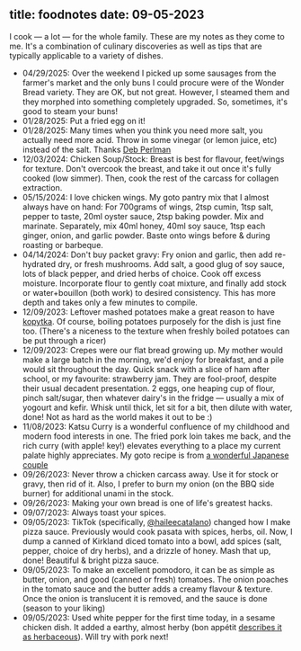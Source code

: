 title: foodnotes
date: 09-05-2023
---

I cook — a lot — for the whole family. These are my notes as they come to me.
It's a combination of culinary discoveries as well as tips that are typically
applicable to a variety of dishes.

* 04/29/2025: Over the weekend I picked up some sausages from the farmer's market and the only buns I could procure were of the Wonder Bread variety. They are OK, but not great. However, I steamed them and they morphed into something completely upgraded. So, sometimes, it's good to steam your buns!
* 01/28/2025: Put a fried egg on it!
* 01/28/2025: Many times when you think you need more salt, you actually need more acid. Throw in some vinegar (or lemon juice, etc) instead of the salt. Thanks [Deb Perlman](https://smittenkitchen.com/)
* 12/03/2024: Chicken Soup/Stock: Breast is best for flavour, feet/wings for texture. Don't overcook the breast, and take it out once it's fully cooked (low simmer). Then, cook the rest of the carcass for collagen extraction.
* 05/15/2024: I love chicken wings. My goto pantry mix that I almost always have on hand: For 700grams of wings, 2tsp cumin, 1tsp salt, pepper to taste, 20ml oyster sauce, 2tsp baking powder. Mix and marinate. Separately, mix 40ml honey, 40ml soy sauce, 1tsp each ginger, onion, and garlic powder. Baste onto wings before & during roasting or barbeque.
* 04/14/2024: Don't buy packet gravy: Fry onion and garlic, then add re-hydrated dry, or fresh mushrooms. Add salt, a good glug of soy sauce, lots of black pepper, and dried herbs of choice. Cook off excess moisture. Incorporate flour to gently coat mixture, and finally add stock or water+bouillon (both work) to desired consistency. This has more depth and takes only a few minutes to compile.
* 12/09/2023: Leftover mashed potatoes make a great reason to have [kopytka](https://en.wikipedia.org/wiki/Kopytka). Of course, boiling potatoes purposely for the dish is just fine too. (There's a niceness to the texture when freshly boiled potatoes can be put through a ricer)
* 12/09/2023: Crepes were our flat bread growing up. My mother would make a large batch in the morning, we'd enjoy for breakfast, and a pile would sit throughout the day. Quick snack with a slice of ham after school, or my favourite: strawberry jam. They are fool-proof, despite their usual decadent presentation. 2 eggs, one heaping  cup of flour, pinch salt/sugar, then whatever dairy's in the fridge — usually a mix of yogourt and kefir. Whisk until thick, let sit for a bit, then dilute with water, done! Not as hard as the world makes it out to be :)
* 11/08/2023: Katsu Curry is a wonderful confluence of my childhood and modern food interests in one. The fried pork loin takes me back, and the rich curry (with apple! key!) elevates everything to a place my current palate highly appreciates. My goto recipe is from [a wonderful Japanese couple](https://www.cabagges.world/tokyo-katsu-curry)
* 09/26/2023: Never throw a chicken carcass away. Use it for stock or gravy, then rid of it. Also, I prefer to burn my onion (on the BBQ side burner) for additional unami in the stock.
* 09/26/2023: Making your own bread is one of life's greatest hacks.
* 09/07/2023: Always toast your spices.
* 09/05/2023: TikTok (specifically, [@haileecatalano](https://www.tiktok.com/@haileecatalano?lang=en)) changed how I make pizza sauce. Previously would cook pasata with spices, herbs, oil. Now, I dump a canned of Kirkland diced tomato into a bowl, add spices (salt, pepper, choice of dry herbs), and a drizzle of honey. Mash that up, done! Beautiful & bright pizza sauce.
* 09/05/2023: To make an excellent pomodoro, it can be as simple as butter, onion, and good (canned or fresh) tomatoes. The onion poaches in the tomato sauce and the butter adds a creamy flavour & texture. Once the onion is translucent it is removed, and the sauce is done (season to your liking)
* 09/05/2023: Used white pepper for the first time today, in a sesame chicken dish. It added a earthy, almost herby (bon appétit [describes it as herbaceous](https://web.archive.org/web/20230326211958/https://www.bonappetit.com/story/white-pepper)). Will try with pork next!

